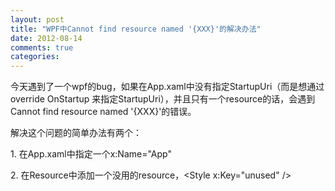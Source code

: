 ```yaml
---
layout: post
title: "WPF中Cannot find resource named '{XXX}'的解决办法"
date: 2012-08-14
comments: true
categories: 
---
```

<p>今天遇到了一个wpf的bug，如果在App.xaml中没有指定StartupUri（而是想通过override OnStartup 来指定StartupUri），并且只有一个resource的话，会遇到Cannot find resource named '{XXX}'的错误。</p>  <p>解决这个问题的简单办法有两个：</p>  <p>1. 在App.xaml中指定一个x:Name=&quot;App&quot;</p>  <p>2. 在Resource中添加一个没用的resource，&lt;Style x:Key=&quot;unused&quot; /&gt;</p>